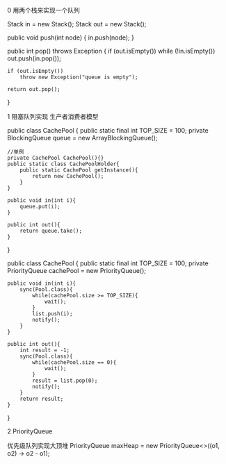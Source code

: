 
0 用两个栈来实现一个队列

Stack<Integer> in = new Stack<Integer>();
Stack<Integer> out = new Stack<Integer>();

public void push(int node) {
    in.push(node);
}

public int pop() throws Exception {
    if (out.isEmpty())
        while (!in.isEmpty())
            out.push(in.pop());

    if (out.isEmpty())
        throw new Exception("queue is empty");

    return out.pop();
}

1 阻塞队列实现 生产者消费者模型

public class CachePool {
    public static final int TOP_SIZE = 100;
    private BlockingQueue<Integer> queue = new ArrayBlockingQueue();

    //单例
    private CachePool CachePool(){}
    public static class CachePoolHolder{
        public static CachePool getInstance(){
            return new CachePool();
        }
    }

    public void in(int i){
        queue.put(i);
    }

    public int out(){
        return queue.take();
    }
}

public class CachePool {
    public static final int TOP_SIZE = 100;
    private PriorityQueue<Integer> cachePool = new PriorityQueue();

    public void in(int i){
        sync(Pool.class){
            while(cachePool.size >= TOP_SIZE){
                wait();
            }
            list.push(i);
            notify();
        }
    }

    public int out(){
        int result = -1;
        sync(Pool.class){
            while(cachePool.size == 0){
                wait();
            }
            result = list.pop(0);
            notify();
        }
        return result;
    }
}

2 PriorityQueue

优先级队列实现大顶堆
PriorityQueue<Integer> maxHeap = new PriorityQueue<>((o1, o2) -> o2 - o1);